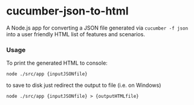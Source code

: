# cucumber-json-to-html
A Node.js app for converting a JSON file generated via `cucumber -f json` into a user friendly HTML list of features and scenarios.

### Usage
To print the generated HTML to console:  
  
`node ./src/app {inputJSONfile}`
  
to save to disk just redirect the output to file (i.e. on Windows)

`node ./src/app {inputJSONfile} > {outputHTMLfile}`
